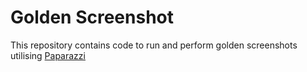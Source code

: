 # Golden Screenshot

This repository contains code to run and perform golden screenshots utilising [Paparazzi](https://github.com/cashapp/paparazzi)
